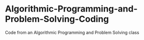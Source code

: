 # Algorithmic-Programming-and-Problem-Solving-Coding
Code from an Algorithmic Programming and Problem Solving class

